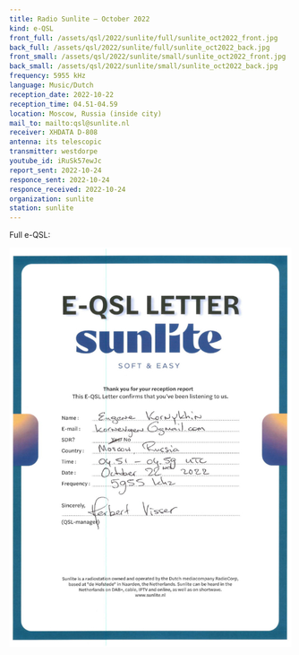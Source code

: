 ```yaml
---
title: Radio Sunlite — October 2022
kind: e-QSL
front_full: /assets/qsl/2022/sunlite/full/sunlite_oct2022_front.jpg
back_full: /assets/qsl/2022/sunlite/full/sunlite_oct2022_back.jpg
front_small: /assets/qsl/2022/sunlite/small/sunlite_oct2022_front.jpg
back_small: /assets/qsl/2022/sunlite/small/sunlite_oct2022_back.jpg
frequency: 5955 kHz
language: Music/Dutch
reception_date: 2022-10-22
reception_time: 04.51-04.59
location: Moscow, Russia (inside city)
mail_to: mailto:qsl@sunlite.nl
receiver: XHDATA D-808
antenna: its telescopic
transmitter: westdorpe
youtube_id: iRuSk57ewJc
report_sent: 2022-10-24
responce_sent: 2022-10-24
responce_received: 2022-10-24
organization: sunlite
station: sunlite
---
```


Full e-QSL:

<a href="/assets/qsl/2022/sunlite/full/sunlite_oct2022_original.jpg">
<img src="/assets/qsl/2022/sunlite/small/sunlite_oct2022_original.jpg"/>
</a>
